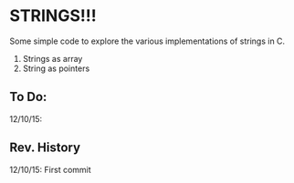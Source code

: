 # STRINGS!!!

Some simple code to explore the various implementations of strings in C. 

1. Strings as array
2. String as pointers

## To Do:
12/10/15:


## Rev. History
12/10/15: First commit

